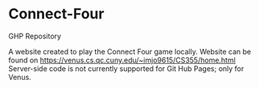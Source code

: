 # Connect-Four
GHP Repository

A website created to play the Connect Four game locally.
Website can be found on https://venus.cs.qc.cuny.edu/~imjo9615/CS355/home.html
Server-side code is not currently supported for Git Hub Pages; only for Venus.
